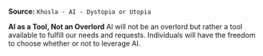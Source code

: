 **Source:** `Khosla - AI - Dystopia or Utopia`

**AI as a Tool, Not an Overlord**
AI will not be an overlord but rather a tool available to fulfill our needs and requests. Individuals will have the freedom to choose whether or not to leverage AI.
